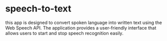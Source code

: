 # speech-to-text
this app is designed to convert spoken language into written text using the Web Speech API.
The application provides a user-friendly interface that allows users to start and stop speech recognition easily.
